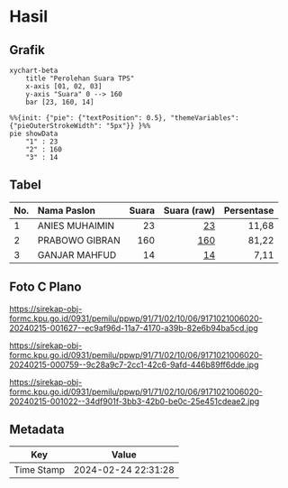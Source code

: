# Hasil

## Grafik

```mermaid
xychart-beta
    title "Perolehan Suara TPS"
    x-axis [01, 02, 03]
    y-axis "Suara" 0 --> 160
    bar [23, 160, 14]
```

```mermaid
%%{init: {"pie": {"textPosition": 0.5}, "themeVariables": {"pieOuterStrokeWidth": "5px"}} }%%
pie showData
    "1" : 23
    "2" : 160
    "3" : 14
```

## Tabel

| No. | Nama Paslon    | Suara | Suara (raw) | Persentase |
|:--- |:-------------- | -----:| -----------:| ----------:|
| 1   | ANIES MUHAIMIN | 23    | [23][p-1]   | 11,68      |
| 2   | PRABOWO GIBRAN | 160   | [160][p-2]  | 81,22      |
| 3   | GANJAR MAHFUD  | 14    | [14][p-3]   | 7,11       |


[p-1]: https://github.com/gigit-pemilu/pemilu-2024-91-papua/blob/main/pilpres/hitung-suara/sub/91-papua/sub/71-kota-jayapura/sub/02-jayapura-selatan/sub/1006-hamadi/sub/020-tps/sub/paslon-1.txt
[p-2]: https://github.com/gigit-pemilu/pemilu-2024-91-papua/blob/main/pilpres/hitung-suara/sub/91-papua/sub/71-kota-jayapura/sub/02-jayapura-selatan/sub/1006-hamadi/sub/020-tps/sub/paslon-2.txt
[p-3]: https://github.com/gigit-pemilu/pemilu-2024-91-papua/blob/main/pilpres/hitung-suara/sub/91-papua/sub/71-kota-jayapura/sub/02-jayapura-selatan/sub/1006-hamadi/sub/020-tps/sub/paslon-3.txt

## Foto C Plano

https://sirekap-obj-formc.kpu.go.id/0931/pemilu/ppwp/91/71/02/10/06/9171021006020-20240215-001627--ec9af96d-11a7-4170-a39b-82e6b94ba5cd.jpg

https://sirekap-obj-formc.kpu.go.id/0931/pemilu/ppwp/91/71/02/10/06/9171021006020-20240215-000759--9c28a9c7-2cc1-42c6-9afd-446b89ff6dde.jpg

https://sirekap-obj-formc.kpu.go.id/0931/pemilu/ppwp/91/71/02/10/06/9171021006020-20240215-001022--34df901f-3bb3-42b0-be0c-25e451cdeae2.jpg


## Metadata

| Key        | Value               |
| ---------- | ------------------- |
| Time Stamp | 2024-02-24 22:31:28 |



